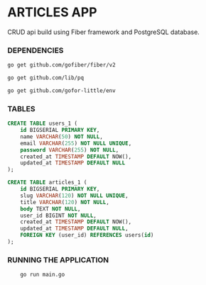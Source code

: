 # ARTICLES APP

CRUD api build using Fiber framework and PostgreSQL database.

### DEPENDENCIES

```bash
go get github.com/gofiber/fiber/v2
```

```bash
go get github.com/lib/pq
```

```bash
go get github.com/gofor-little/env
```

### TABLES

```sql
CREATE TABLE users_1 (
    id BIGSERIAL PRIMARY KEY,
    name VARCHAR(50) NOT NULL,
    email VARCHAR(255) NOT NULL UNIQUE,
    password VARCHAR(255) NOT NULL,
    created_at TIMESTAMP DEFAULT NOW(),
    updated_at TIMESTAMP DEFAULT NULL
);
```

```sql
CREATE TABLE articles_1 (
    id BIGSERIAL PRIMARY KEY,
    slug VARCHAR(120) NOT NULL UNIQUE,
    title VARCHAR(120) NOT NULL,
    body TEXT NOT NULL,
    user_id BIGINT NOT NULL,
    created_at TIMESTAMP DEFAULT NOW(),
    updated_at TIMESTAMP DEFAULT NULL,
    FOREIGN KEY (user_id) REFERENCES users(id)
);
```

### RUNNING THE APPLICATION

```bash
    go run main.go
```
